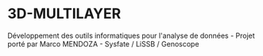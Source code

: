 # 3D-MULTILAYER
Développement des outils informatiques pour l'analyse de données - Projet porté par Marco MENDOZA - Sysfate / LiSSB / Genoscope
